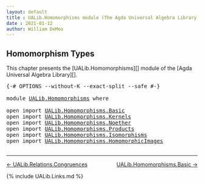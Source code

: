 ```yaml
---
layout: default
title : UALib.Homomorphisms module (The Agda Universal Algebra Library)
date : 2021-01-12
author: William DeMeo
---
```


## <a id="homomorphism-types">Homomorphism Types</a>

This chapter presents the [UALib.Homomorphisms][] module of the [Agda Universal Algebra Library][].

<pre class="Agda">
<a id="306" class="Symbol">{-#</a> <a id="310" class="Keyword">OPTIONS</a> <a id="318" class="Pragma">--without-K</a> <a id="330" class="Pragma">--exact-split</a> <a id="344" class="Pragma">--safe</a> <a id="351" class="Symbol">#-}</a>

<a id="356" class="Keyword">module</a> <a id="363" href="UALib.Homomorphisms.html" class="Module">UALib.Homomorphisms</a> <a id="383" class="Keyword">where</a>

<a id="390" class="Keyword">open</a> <a id="395" class="Keyword">import</a> <a id="402" href="UALib.Homomorphisms.Basic.html" class="Module">UALib.Homomorphisms.Basic</a>
<a id="428" class="Keyword">open</a> <a id="433" class="Keyword">import</a> <a id="440" href="UALib.Homomorphisms.Kernels.html" class="Module">UALib.Homomorphisms.Kernels</a>
<a id="468" class="Keyword">open</a> <a id="473" class="Keyword">import</a> <a id="480" href="UALib.Homomorphisms.Noether.html" class="Module">UALib.Homomorphisms.Noether</a>
<a id="508" class="Keyword">open</a> <a id="513" class="Keyword">import</a> <a id="520" href="UALib.Homomorphisms.Products.html" class="Module">UALib.Homomorphisms.Products</a>
<a id="549" class="Keyword">open</a> <a id="554" class="Keyword">import</a> <a id="561" href="UALib.Homomorphisms.Isomorphisms.html" class="Module">UALib.Homomorphisms.Isomorphisms</a>
<a id="594" class="Keyword">open</a> <a id="599" class="Keyword">import</a> <a id="606" href="UALib.Homomorphisms.HomomorphicImages.html" class="Module">UALib.Homomorphisms.HomomorphicImages</a>

</pre>

--------------------------------------

[← UALib.Relations.Congruences](UALib.Relations.Congruences.html)
<span style="float:right;">[UALib.Homomorphisms.Basic →](UALib.Homomorphisms.Basic.html)</span>

{% include UALib.Links.md %}

